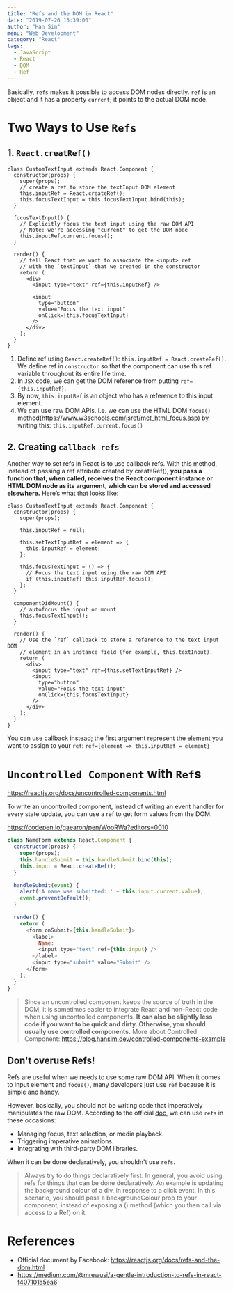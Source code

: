 ```yaml
---
title: "Refs and the DOM in React"
date: "2019-07-26 15:39:00"
author: "Han Sim"
menu: "Web Development"
category: "React"
tags:
  - JavaScript
  - React
  - DOM
  - Ref
---
```


Basically, `refs` makes it possible to access DOM nodes directly. `ref` is an object and it has a property `current`; it points to the actual DOM node.

# Two Ways to Use `Refs`

## 1. `React.creatRef()`

```JavaScript{5, 12, 20}
class CustomTextInput extends React.Component {
  constructor(props) {
    super(props);
    // create a ref to store the textInput DOM element
    this.inputRef = React.createRef();
    this.focusTextInput = this.focusTextInput.bind(this);
  }

  focusTextInput() {
    // Explicitly focus the text input using the raw DOM API
    // Note: we're accessing "current" to get the DOM node
    this.inputRef.current.focus();
  }

  render() {
    // tell React that we want to associate the <input> ref
    // with the `textInput` that we created in the constructor
    return (
      <div>
        <input type="text" ref={this.inputRef} />

        <input
          type="button"
          value="Focus the text input"
          onClick={this.focusTextInput}
        />
      </div>
    );
  }
}
```

1. Define ref using `React.createRef()`: `this.inputRef = React.createRef()`. We define ref in `constructor` so that the component can use this ref variable throughout its entire life time.
2. In `JSX` code, we can get the DOM reference from putting `ref={this.inputRef}`.
3. By now, `this.inputRef` is an object who has a reference to this input element.
4. We can use raw DOM APIs. i.e. we can use the HTML DOM `focus()` method(https://www.w3schools.com/jsref/met_html_focus.asp) by writing this: `this.inputRef.current.focus()`

## 2. Creating `callback refs`

Another way to set refs in React is to use callback refs. With this method, instead of passing a ref attribute created by createRef(), **you pass a function that, when called, receives the React component instance or HTML DOM node as its argument, which can be stored and accessed elsewhere.** Here’s what that looks like:

```JavaScript{7-9, 27}
class CustomTextInput extends React.Component {
  constructor(props) {
    super(props);

    this.inputRef = null;

    this.setTextInputRef = element => {
      this.inputRef = element;
    };

    this.focusTextInput = () => {
      // Focus the text input using the raw DOM API
      if (this.inputRef) this.inputRef.focus();
    };
  }

  componentDidMount() {
    // autofocus the input on mount
    this.focusTextInput();
  }

  render() {
    // Use the `ref` callback to store a reference to the text input DOM
    // element in an instance field (for example, this.textInput).
    return (
      <div>
        <input type="text" ref={this.setTextInputRef} />
        <input
          type="button"
          value="Focus the text input"
          onClick={this.focusTextInput}
        />
      </div>
    );
  }
}
```

You can use callback instead; the first argument represent the element you want to assign to your `ref`: `ref={element => this.inputRef = element}`

# `Uncontrolled Component` with `Ref`s

https://reactjs.org/docs/uncontrolled-components.html

To write an uncontrolled component, instead of writing an event handler for every state update, you can use a ref to get form values from the DOM.

https://codepen.io/gaearon/pen/WooRWa?editors=0010

```JavaScript
class NameForm extends React.Component {
  constructor(props) {
    super(props);
    this.handleSubmit = this.handleSubmit.bind(this);
    this.input = React.createRef();
  }

  handleSubmit(event) {
    alert('A name was submitted: ' + this.input.current.value);
    event.preventDefault();
  }

  render() {
    return (
      <form onSubmit={this.handleSubmit}>
        <label>
          Name:
          <input type="text" ref={this.input} />
        </label>
        <input type="submit" value="Submit" />
      </form>
    );
  }
}
```

> Since an uncontrolled component keeps the source of truth in the DOM, it is sometimes easier to integrate React and non-React code when using uncontrolled components. **It can also be slightly less code if you want to be quick and dirty. Otherwise, you should usually use controlled components.**
> More about Controlled Component: https://blog.hansim.dev/controlled-components-example

## Don't overuse Refs!

Refs are useful when we needs to use some raw DOM API. When it comes to input element and `focus()`, many developers just use `ref` because it is simple and handy.

However, basically, you should not be writing code that imperatively manipulates the raw DOM. According to the official [doc](https://reactjs.org/docs/refs-and-the-dom.html), we can use `refs` in these occasions:

- Managing focus, text selection, or media playback.
- Triggering imperative animations.
- Integrating with third-party DOM libraries.

When it can be done declaratively, you shouldn't use `refs`.

> Always try to do things declaratively first. In general, you avoid using refs for things that can be done declaratively. An example is updating the background colour of a div, in response to a click event. In this scenario, you should pass a backgroundColour prop to your component, instead of exposing a () method (which you then call via access to a Ref) on it.

# References

- Official document by Facebook: https://reactjs.org/docs/refs-and-the-dom.html
- https://medium.com/@mrewusi/a-gentle-introduction-to-refs-in-react-f407101a5ea6
